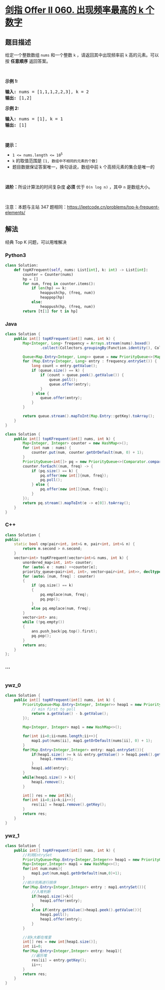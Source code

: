 # [剑指 Offer II 060. 出现频率最高的 k 个数字](https://leetcode.cn/problems/g5c51o)

## 题目描述

<!-- 这里写题目描述 -->

<p>给定一个整数数组 <code>nums</code> 和一个整数 <code>k</code>&nbsp;，请返回其中出现频率前 <code>k</code> 高的元素。可以按 <strong>任意顺序</strong> 返回答案。</p>

<p>&nbsp;</p>

<p><strong>示例 1:</strong></p>

<pre>
<strong>输入: </strong>nums = [1,1,1,2,2,3], k = 2
<strong>输出: </strong>[1,2]
</pre>

<p><strong>示例 2:</strong></p>

<pre>
<strong>输入: </strong>nums = [1], k = 1
<strong>输出: </strong>[1]</pre>

<p>&nbsp;</p>

<p><strong>提示：</strong></p>

<ul>
	<li><code>1 &lt;= nums.length &lt;= 10<sup>5</sup></code></li>
	<li><code>k</code> 的取值范围是 <code>[1, 数组中不相同的元素的个数]</code></li>
	<li>题目数据保证答案唯一，换句话说，数组中前 <code>k</code> 个高频元素的集合是唯一的</li>
</ul>

<p>&nbsp;</p>

<p><strong>进阶：</strong>所设计算法的时间复杂度 <strong>必须</strong> 优于 <code>O(n log n)</code> ，其中 <code>n</code><em>&nbsp;</em>是数组大小。</p>

<p>&nbsp;</p>

<p><meta charset="UTF-8" />注意：本题与主站 347&nbsp;题相同：<a href="https://leetcode.cn/problems/top-k-frequent-elements/">https://leetcode.cn/problems/top-k-frequent-elements/</a></p>

## 解法

<!-- 这里可写通用的实现逻辑 -->

经典 Top K 问题，可以用堆解决

<!-- tabs:start -->

### **Python3**

<!-- 这里可写当前语言的特殊实现逻辑 -->

```python
class Solution:
    def topKFrequent(self, nums: List[int], k: int) -> List[int]:
        counter = Counter(nums)
        hp = []
        for num, freq in counter.items():
            if len(hp) == k:
                heappush(hp, (freq, num))
                heappop(hp)
            else:
                heappush(hp, (freq, num))
        return [t[1] for t in hp]
```

### **Java**

<!-- 这里可写当前语言的特殊实现逻辑 -->

```java
class Solution {
    public int[] topKFrequent(int[] nums, int k) {
        Map<Integer, Long> frequency = Arrays.stream(nums).boxed()
                .collect(Collectors.groupingBy(Function.identity(), Collectors.counting()));

        Queue<Map.Entry<Integer, Long>> queue = new PriorityQueue<>(Map.Entry.comparingByValue());
        for (Map.Entry<Integer, Long> entry : frequency.entrySet()) {
            long count = entry.getValue();
            if (queue.size() == k) {
                if (count > queue.peek().getValue()) {
                    queue.poll();
                    queue.offer(entry);
                }
            } else {
                queue.offer(entry);
            }
        }

        return queue.stream().mapToInt(Map.Entry::getKey).toArray();
    }
}
```

```java
class Solution {
    public int[] topKFrequent(int[] nums, int k) {
        Map<Integer, Integer> counter = new HashMap<>();
        for (int num : nums) {
            counter.put(num, counter.getOrDefault(num, 0) + 1);
        }
        PriorityQueue<int[]> pq = new PriorityQueue<>(Comparator.comparingInt(a -> a[1]));
        counter.forEach((num, freq) -> {
            if (pq.size() == k) {
                pq.offer(new int[]{num, freq});
                pq.poll();
            } else {
                pq.offer(new int[]{num, freq});
            }
        });
        return pq.stream().mapToInt(e -> e[0]).toArray();
    }
}
```

### **C++**

```cpp
class Solution {
public:
    static bool cmp(pair<int, int>& m, pair<int, int>& n) {
        return m.second > n.second;
    }
    vector<int> topKFrequent(vector<int>& nums, int k) {
        unordered_map<int, int> counter;
        for (auto& e : nums) ++counter[e];
        priority_queue<pair<int, int>, vector<pair<int, int>>, decltype(&cmp)> pq(cmp);
        for (auto& [num, freq] : counter)
        {
            if (pq.size() == k)
            {
                pq.emplace(num, freq);
                pq.pop();
            }
            else pq.emplace(num, freq);
        }
        vector<int> ans;
        while (!pq.empty())
        {
            ans.push_back(pq.top().first);
            pq.pop();
        }
        return ans;
    }
};
```

### **...**

```

```

### **ywz_0**

```java
class Solution {
    public int[] topKFrequent(int[] nums, int k) {
        PriorityQueue<Map.Entry<Integer, Integer>> heap1 = new PriorityQueue<>((a,b)->{
            // min first to poll
            return a.getValue() - b.getValue();
        });

        Map<Integer, Integer> map1 = new HashMap<>();

        for(int ii=0;ii<nums.length;ii++){
            map1.put(nums[ii], map1.getOrDefault(nums[ii], 0) + 1);
        }
        for(Map.Entry<Integer,Integer> entry: map1.entrySet()){
            if(heap1.size() >= k && entry.getValue() > heap1.peek().getValue()){
                heap1.remove();
            }
            heap1.add(entry);
        }
        while(heap1.size() > k){
            heap1.remove();
        }

        int[] res = new int[k];
        for(int ii=0;ii<k;ii++){
            res[ii] = heap1.remove().getKey();
        }
        return res;
    }
}
```

### **ywz_1**

```java
class Solution {
    public int[] topKFrequent(int[] nums, int k) {
        //利用EntrySet
        PriorityQueue<Map.Entry<Integer,Integer>> heap1 = new PriorityQueue<>((a,b)->a.getValue()-b.getValue()); //最小堆 找第k大
        Map<Integer,Integer> map1 = new HashMap<>();
        for(int num:nums){
            map1.put(num,map1.getOrDefault(num,0)+1);
        }
        //统计完再进行排序
        for(Map.Entry<Integer,Integer> entry : map1.entrySet()){
            //入堆判断
            if(heap1.size()<k){
                heap1.offer(entry);
            }
            else if(entry.getValue()>heap1.peek().getValue()){
                heap1.poll();
                heap1.offer(entry);
            }
        }

        //前k大都在堆里
        int[] res = new int[heap1.size()];
        int ii=0;
        for(Map.Entry<Integer,Integer> entry: heap1){
            //遍历堆
            res[ii] = entry.getKey();
            ii++;
        }
        return res;
    }
}
```

<!-- tabs:end -->
